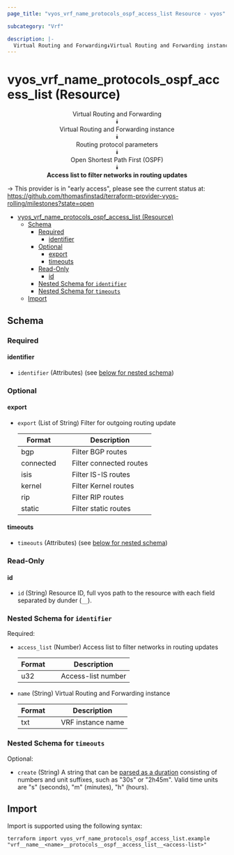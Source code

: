 ```yaml
---
page_title: "vyos_vrf_name_protocols_ospf_access_list Resource - vyos"

subcategory: "Vrf"

description: |-
  Virtual Routing and Forwarding⯯Virtual Routing and Forwarding instance⯯Routing protocol parameters⯯Open Shortest Path First (OSPF)⯯Access list to filter networks in routing updates
---
```


# vyos_vrf_name_protocols_ospf_access_list (Resource)
<center>


Virtual Routing and Forwarding  
⯯  
Virtual Routing and Forwarding instance  
⯯  
Routing protocol parameters  
⯯  
Open Shortest Path First (OSPF)  
⯯  
**Access list to filter networks in routing updates**


</center>

-> This provider is in "early access", please see the current status at: https://github.com/thomasfinstad/terraform-provider-vyos-rolling/milestones?state=open

<!--TOC-->

- [vyos_vrf_name_protocols_ospf_access_list (Resource)](#vyos_vrf_name_protocols_ospf_access_list-resource)
  - [Schema](#schema)
    - [Required](#required)
      - [identifier](#identifier)
    - [Optional](#optional)
      - [export](#export)
      - [timeouts](#timeouts)
    - [Read-Only](#read-only)
      - [id](#id)
    - [Nested Schema for `identifier`](#nested-schema-for-identifier)
    - [Nested Schema for `timeouts`](#nested-schema-for-timeouts)
  - [Import](#import)

<!--TOC-->

<!-- schema generated by tfplugindocs -->
## Schema

### Required

#### identifier
- `identifier` (Attributes) (see [below for nested schema](#nestedatt--identifier))

### Optional

#### export
- `export` (List of String) Filter for outgoing routing update

    |  Format     &emsp;|  Description              |
    |-------------|---------------------------|
    |  bgp        &emsp;|  Filter BGP routes        |
    |  connected  &emsp;|  Filter connected routes  |
    |  isis       &emsp;|  Filter IS-IS routes      |
    |  kernel     &emsp;|  Filter Kernel routes     |
    |  rip        &emsp;|  Filter RIP routes        |
    |  static     &emsp;|  Filter static routes     |
#### timeouts
- `timeouts` (Attributes) (see [below for nested schema](#nestedatt--timeouts))

### Read-Only

#### id
- `id` (String) Resource ID, full vyos path to the resource with each field separated by dunder (`__`).

<a id="nestedatt--identifier"></a>
### Nested Schema for `identifier`

Required:

- `access_list` (Number) Access list to filter networks in routing updates

    |  Format  &emsp;|  Description         |
    |----------|----------------------|
    |  u32     &emsp;|  Access-list number  |
- `name` (String) Virtual Routing and Forwarding instance

    |  Format  &emsp;|  Description        |
    |----------|---------------------|
    |  txt     &emsp;|  VRF instance name  |


<a id="nestedatt--timeouts"></a>
### Nested Schema for `timeouts`

Optional:

- `create` (String) A string that can be [parsed as a duration](https://pkg.go.dev/time#ParseDuration) consisting of numbers and unit suffixes, such as &#34;30s&#34; or &#34;2h45m&#34;. Valid time units are &#34;s&#34; (seconds), &#34;m&#34; (minutes), &#34;h&#34; (hours).

## Import

Import is supported using the following syntax:

```shell
terraform import vyos_vrf_name_protocols_ospf_access_list.example "vrf__name__<name>__protocols__ospf__access_list__<access-list>"
```
